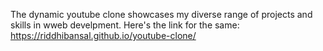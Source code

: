 The dynamic youtube clone showcases my diverse range of projects and skills in wweb develpment.
Here's the link for the same: https://riddhibansal.github.io/youtube-clone/

